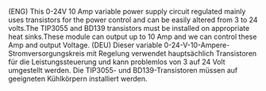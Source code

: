 (ENG)  This 0-24V 10 Amp variable power supply circuit regulated mainly uses transistors for the power control and can be easily altered from 3 to 24 volts.The TIP3055 and BD139 transistors must be installed on appropriate heat sinks.These module can output up to 10 Amp and we can control these Amp and output Voltage.
(DEU)  Dieser variable 0-24-V-10-Ampere-Stromversorgungskreis mit Regelung verwendet hauptsächlich Transistoren für die Leistungssteuerung und kann problemlos von 3 auf 24 Volt umgestellt werden. Die TIP3055- und BD139-Transistoren müssen auf geeigneten Kühlkörpern installiert werden.




